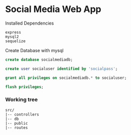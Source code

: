# Social Media Web App

Installed Dependencies
```shell
express
mysql2
sequelize
```

Create Database with mysql
```sql
create database socialmediadb;

create user socialuser identified by 'socialpass';

grant all privileges on socialmediadb.* to socialuser;

flush privileges;
```

### Working tree

```
src/
|-- controllers
|-- db
|-- public
|-- routes
```